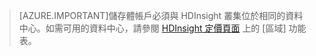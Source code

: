 
> [AZURE.IMPORTANT]儲存體帳戶必須與 HDInsight 叢集位於相同的資料中心。如需可用的資料中心，請參閱 [HDInsight 定價頁面](/pricing/details/hdinsight/) 上的 [區域] 功能表。

<!---HONumber=62-->